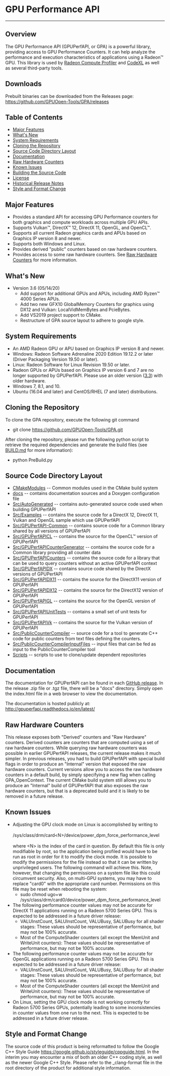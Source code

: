 ﻿# GPU Performance API
---

## Overview
The GPU Performance API (GPUPerfAPI, or GPA) is a powerful library, providing access to GPU Performance Counters.
It can help analyze the performance and execution characteristics of applications using a Radeon™ GPU. This library
is used by [Radeon Compute Profiler](https://github.com/GPUOpen-Tools/RCP) and [CodeXL](https://github.com/GPUOpen-Tools/CodeXL)
as well as several third-party tools.

## Downloads
Prebuilt binaries can be downloaded from the Releases page: https://github.com/GPUOpen-Tools/GPA/releases

## Table of Contents
* [Major Features](#major-features)
* [What's New](#whats-new)
* [System Requirements](#system-requirements)
* [Cloning the Repository](#cloning-the-repository)
* [Source Code Directory Layout](#source-code-directory-layout)
* [Documentation](#documentation)
* [Raw Hardware Counters](#raw-hardware-counters)
* [Known Issues](#known-issues)
* [Building the Source Code](BUILD.md)
* [License](LICENSE)
* [Historical Release Notes](ReleaseNotes.md)
* [Style and Format Change](#Style-and-Format-Change)

## Major Features
* Provides a standard API for accessing GPU Performance counters for both graphics and compute workloads across multiple GPU APIs.
* Supports Vulkan™, DirectX™ 12, DirectX 11, OpenGL, and OpenCL™.
* Supports all current Radeon graphics cards and APUs based on Graphics IP version 8 and newer.
* Supports both Windows and Linux.
* Provides derived "public" counters based on raw hardware counters.
* Provides access to some raw hardware counters. See [Raw Hardware Counters](#raw-hardware-counters) for more information.

## What's New
* Version 3.6 (05/14/20)
  * Add support for additional GPUs and APUs, including AMD Ryzen™ 4000 Series APUs.
  * Add two new GFX10 GlobalMemory Counters for graphics using DX12 and Vulkan: LocalVidMemBytes and PcieBytes.
  * Add VS2019 project support to CMake.
  * Restructure of GPA source layout to adhere to google style.

## System Requirements
* An AMD Radeon GPU or APU based on Graphics IP version 8 and newer.
* Windows: Radeon Software Adrenaline 2020 Edition 19.12.2 or later (Driver Packaging Version 19.50 or later).
* Linux: Radeon Software for Linux Revision 19.50 or later.
* Radeon GPUs or APUs based on Graphics IP version 6 and 7 are no longer supported by GPUPerfAPI. Please use an older version ([3.3](https://github.com/GPUOpen-Tools/GPA/releases/tag/v3.3)) with older hardware.
* Windows 7, 8.1, and 10.
* Ubuntu (16.04 and later) and CentOS/RHEL (7 and later) distributions.

## Cloning the Repository
To clone the GPA repository, execute the following git command
  * git clone https://github.com/GPUOpen-Tools/GPA.git

After cloning the repository, please run the following python script to retrieve the required dependencies and generate the build files (see [BUILD.md](BUILD.md) for more information):
  * python PreBuild.py

## Source Code Directory Layout
* [CMakeModules](CMakeModules) -- Common modules used in the CMake build system
* [docs](docs) -- contains documentation sources and a Doxygen configuration file
* [Src/AutoGenerated](Src/AutoGenerated) -- contains auto-generated source code used when building GPUPerfAPI
* [Src/Examples](Src/Examples) -- contains the source code for a DirectX 12, DirectX 11, Vulkan and OpenGL sample which use GPUPerfAPI
* [Src/GPUPerfAPI-Common](Src/GPUPerfAPI-Common) -- contains source code for a Common library shared by all versions of GPUPerfAPI
* [Src/GPUPerfAPICL](Src/GPUPerfAPICL) -- contains the source for the OpenCL™ version of GPUPerfAPI
* [Src/GPUPerfAPICounterGenerator](Src/GPUPerfAPICounterGenerator) -- contains the source code for a Common library providing all counter data
* [Src/GPUPerfAPICounters](Src/GPUPerfAPICounters) -- contains the source code for a library that can be used to query counters without an active GPUPerfAPI context
* [Src/GPUPerfAPIDX](Src/GPUPerfAPIDX) -- contains source code shared by the DirectX versions of GPUPerfAPI
* [Src/GPUPerfAPIDX11](Src/GPUPerfAPIDX11) -- contains the source for the DirectX11 version of GPUPerfAPI
* [Src/GPUPerfAPIDX12](Src/GPUPerfAPIDX12) -- contains the source for the DirectX12 version of GPUPerfAPI
* [Src/GPUPerfAPIGL](Src/GPUPerfAPIGL) -- contains the source for the OpenGL version of GPUPerfAPI
* [Src/GPUPerfAPIUnitTests](Src/GPUPerfAPIUnitTests) -- contains a small set of unit tests for GPUPerfAPI
* [Src/GPUPerfAPIVk](Src/GPUPerfAPIVk) -- contains the source for the Vulkan version of GPUPerfAPI
* [Src/PublicCounterCompiler](Src/PublicCounterCompiler) -- source code for a tool to generate C++ code for public counters from text files defining the counters.
* [Src/PublicCounterCompilerInputFiles](Src/PublicCounterCompilerInputFiles) -- input files that can be fed as input to the PublicCounterCompiler tool
* [Scripts](Scripts) -- scripts to use to clone/update dependent repositories

## Documentation
The documentation for GPUPerfAPI can be found in each [GitHub release](https://github.com/GPUOpen-Tools/GPA/releases). In the release .zip file or .tgz file, there
will be a "docs" directory. Simply open the index.html file in a web browser to view the documentation.

The documentation is hosted publicly at: http://gpuperfapi.readthedocs.io/en/latest/

## Raw Hardware Counters
This release exposes both "Derived" counters and "Raw Hardware" counters. Derived counters are counters that are computed using a set of raw hardware counters.
While querying raw hardware counters was possible in earlier GPUPerfAPI releases, the current release makes it much simpler. In previous releases, you had to build
GPUPerfAPI with special build flags in order to produce an "Internal" version that exposed the raw hardware counters. Current versions allow you to access the raw
hardware counters in a default build, by simply specifying a new flag when calling GPA_OpenContext. The current CMake build system still allows you to produce an "Internal"
build of GPUPerfAPI that also exposes the raw hardware counters, but that is a deprecated build and it is likely to be removed in a future release.

## Known Issues
 * Adjusting the GPU clock mode on Linux is accomplished by writing to <br><br>/sys/class/drm/card\<N\>/device/power_dpm_force_performance_level<br><br> where \<N\> is
   the index of the card in question. By default this file is only modifiable by root, so the application being profiled would have to be run as root in order for it to
   modify the clock mode. It is possible to modify the permissions for the file instead so that it can be written by unprivileged users. The following command will
   achieve this. Note, however, that changing the permissions on a system file like this could circumvent security. Also, on multi-GPU systems, you may have to replace
   "card0" with the appropriate card number. Permissions on this file may be reset when rebooting the system:
   * sudo chmod ugo+w /sys/class/drm/card0/device/power_dpm_force_performance_level
 * The following performance counter values may not be accurate for DirectX 11 applications running on a Radeon 5700 Series GPU. This is expected to be addressed in a future
   driver release:
   * VALUInstCount, SALUInstCount, VALUBusy, SALUBusy for all shader stages: These values should be representative of performance, but may not be 100% accurate.
   * Most of the ComputeShader counters (all except the MemUnit and WriteUnit counters): These values should be representative of performance, but may not be 100% accurate.
 * The following performance counter values may not be accurate for OpenGL applications running on a Radeon 5700 Series GPU. This is expected to be addressed in a future
   driver release:
   * VALUInstCount, SALUInstCount, VALUBusy, SALUBusy for all shader stages: These values should be representative of performance, but may not be 100% accurate.
   * Most of the ComputeShader counters (all except the MemUnit and WriteUnit counters): These values should be representative of performance, but may not be 100% accurate.
 * On Linux, setting the GPU clock mode is not working correctly for Radeon 5700 Series GPUs, potentially leading to some inconsistencies in counter values from one run to the
   next. This is expected to be addressed in a future driver release.

## Style and Format Change

The source code of this product is being reformatted to follow the Google C++ Style Guide https://google.github.io/styleguide/cppguide.html.
In the interim you may encounter a mix of both an older C++ coding style, as well as the newer Google C++ Style.
Please refer to the _clang-format file in the root directory of the product for additional style information.
